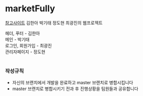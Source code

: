 # marketFully
[참고사이트](https://www.kurly.com/)
김한아 박기태 정도현 최광진의 웹프로젝트  

헤더, 푸터 - 김한아  
메인 - 박기태    
로그인, 회원가입 - 최광진   
관리자페이지 - 정도현  
<br>  
  
  
### 작성규칙
- 자신의 브랜치에서 개발을 완료하고 master 브랜치로 병합시킵니다
- master 브랜치로 병합시키기 전과 후 진행상황을 팀원들과 공유합니다
